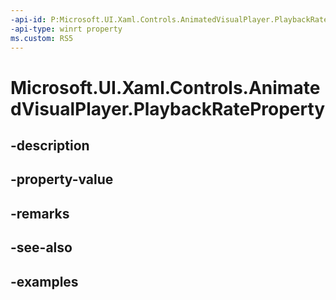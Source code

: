 ```yaml
---
-api-id: P:Microsoft.UI.Xaml.Controls.AnimatedVisualPlayer.PlaybackRateProperty
-api-type: winrt property
ms.custom: RS5
---
```


<!-- Property syntax.
public DependencyProperty PlaybackRateProperty { get; }
-->

# Microsoft.UI.Xaml.Controls.AnimatedVisualPlayer.PlaybackRateProperty

## -description

## -property-value

## -remarks

## -see-also

## -examples

